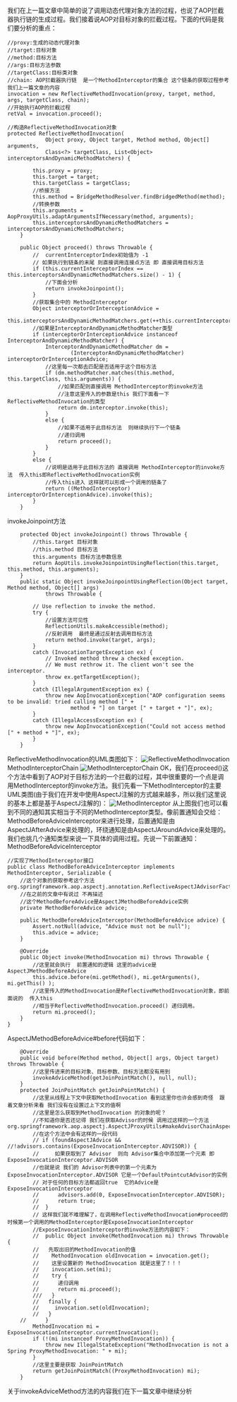 我们在上一篇文章中简单的说了调用动态代理对象方法的过程，也说了AOP拦截器执行链的生成过程。我们接着说AOP对目标对象的拦截过程。下面的代码是我们要分析的重点：
```
//proxy:生成的动态代理对象
//target:目标对象
//method:目标方法
//args:目标方法参数
//targetClass:目标类对象
//chain: AOP拦截器执行链  是一个MethodInterceptor的集合 这个链条的获取过程参考我们上一篇文章的内容
invocation = new ReflectiveMethodInvocation(proxy, target, method, args, targetClass, chain);
//开始执行AOP的拦截过程
retVal = invocation.proceed();

//构造ReflectiveMethodInvocation对象
protected ReflectiveMethodInvocation(
			Object proxy, Object target, Method method, Object[] arguments,
			Class<?> targetClass, List<Object> interceptorsAndDynamicMethodMatchers) {

		this.proxy = proxy;
		this.target = target;
		this.targetClass = targetClass;
		//桥接方法
		this.method = BridgeMethodResolver.findBridgedMethod(method);
		//转换参数
		this.arguments = AopProxyUtils.adaptArgumentsIfNecessary(method, arguments);
		this.interceptorsAndDynamicMethodMatchers = interceptorsAndDynamicMethodMatchers;
	}
```
```
	public Object proceed() throws Throwable {
		//	currentInterceptorIndex初始值为 -1 
		// 如果执行到链条的末尾 则直接调用连接点方法 即 直接调用目标方法
		if (this.currentInterceptorIndex == this.interceptorsAndDynamicMethodMatchers.size() - 1) {
			//下面会分析
			return invokeJoinpoint();
		}
		//获取集合中的 MethodInterceptor
		Object interceptorOrInterceptionAdvice =
				this.interceptorsAndDynamicMethodMatchers.get(++this.currentInterceptorIndex);
		//如果是InterceptorAndDynamicMethodMatcher类型
		if (interceptorOrInterceptionAdvice instanceof InterceptorAndDynamicMethodMatcher) {
			InterceptorAndDynamicMethodMatcher dm =
					(InterceptorAndDynamicMethodMatcher) interceptorOrInterceptionAdvice;
			//这里每一次都去匹配是否适用于这个目标方法
			if (dm.methodMatcher.matches(this.method, this.targetClass, this.arguments)) {
				//如果匹配则直接调用 MethodInterceptor的invoke方法
				//注意这里传入的参数是this 我们下面看一下 ReflectiveMethodInvocation的类型
				return dm.interceptor.invoke(this);
			}
			else {
				//如果不适用于此目标方法  则继续执行下一个链条 
				//递归调用
				return proceed();
			}
		}
		else {
			//说明是适用于此目标方法的 直接调用 MethodInterceptor的invoke方法  传入this即ReflectiveMethodInvocation实例
			//传入this进入 这样就可以形成一个调用的链条了
			return ((MethodInterceptor) interceptorOrInterceptionAdvice).invoke(this);
		}
	}
```
invokeJoinpoint方法
```
	protected Object invokeJoinpoint() throws Throwable {
		//this.target 目标对象
		//this.method 目标方法
		this.arguments 目标方法参数信息
		return AopUtils.invokeJoinpointUsingReflection(this.target, this.method, this.arguments);
	}
	public static Object invokeJoinpointUsingReflection(Object target, Method method, Object[] args)
			throws Throwable {

		// Use reflection to invoke the method.
		try {
			//设置方法可见性
			ReflectionUtils.makeAccessible(method);
			//反射调用  最终是通过反射去调用目标方法
			return method.invoke(target, args);
		}
		catch (InvocationTargetException ex) {
			// Invoked method threw a checked exception.
			// We must rethrow it. The client won't see the interceptor.
			throw ex.getTargetException();
		}
		catch (IllegalArgumentException ex) {
			throw new AopInvocationException("AOP configuration seems to be invalid: tried calling method [" +
					method + "] on target [" + target + "]", ex);
		}
		catch (IllegalAccessException ex) {
			throw new AopInvocationException("Could not access method [" + method + "]", ex);
		}
	}
```
ReflectiveMethodInvocation的UML类图如下：
![ReflectiveMethodInvocation](https://img-blog.csdn.net/20180425234212403?watermark/2/text/aHR0cHM6Ly9ibG9nLmNzZG4ubmV0L3prbnh4/font/5a6L5L2T/fontsize/400/fill/I0JBQkFCMA==/dissolve/70)
MethodInterceptorChain
![MethodInterceptorChain](https://img-blog.csdn.net/20180425235650418?watermark/2/text/aHR0cHM6Ly9ibG9nLmNzZG4ubmV0L3prbnh4/font/5a6L5L2T/fontsize/400/fill/I0JBQkFCMA==/dissolve/70)
OK，我们在proceed()这个方法中看到了AOP对于目标方法的一个拦截的过程，其中很重要的一个点是调用MethodInterceptor的invoke方法。我们先看一下MethodInterceptor的主要UML类图(由于我们在开发中使用AspectJ注解的方式越来越多，所以我们这里说的基本上都是基于AspectJ注解的)：
![MethodInterceptor](https://img-blog.csdn.net/20180426235354889?watermark/2/text/aHR0cHM6Ly9ibG9nLmNzZG4ubmV0L3prbnh4/font/5a6L5L2T/fontsize/400/fill/I0JBQkFCMA==/dissolve/70)
从上图我们也可以看到不同的通知其实相当于不同的MethodInterceptor类型。像前置通知会交给：MethodBeforeAdviceInterceptor来进行处理，后置通知是由AspectJAfterAdvice来处理的，环绕通知是由AspectJAroundAdvice来处理的。我们也挑几个通知类型来说一下具体的调用过程。先说一下前置通知：
MethodBeforeAdviceInterceptor
```
//实现了MethodInterceptor接口
public class MethodBeforeAdviceInterceptor implements MethodInterceptor, Serializable {
	//这个对象的获取参考这个方法org.springframework.aop.aspectj.annotation.ReflectiveAspectJAdvisorFactory#getAdvice
	//在之前的文章中有说过 不再描述
	//这个MethodBeforeAdvice是AspectJMethodBeforeAdvice实例
	private MethodBeforeAdvice advice;
	
	public MethodBeforeAdviceInterceptor(MethodBeforeAdvice advice) {
		Assert.notNull(advice, "Advice must not be null");
		this.advice = advice;
	}
	
	@Override
	public Object invoke(MethodInvocation mi) throws Throwable {
		//这里就会执行  前置通知的逻辑 这里的advice是 AspectJMethodBeforeAdvice
		this.advice.before(mi.getMethod(), mi.getArguments(), mi.getThis() );
		//这里传入的MethodInvocation是ReflectiveMethodInvocation对象，即前面说的  传入this
		//相当于ReflectiveMethodInvocation.proceed() 递归调用。
		return mi.proceed();
	}
}
```
AspectJMethodBeforeAdvice#before代码如下：
```
	@Override
	public void before(Method method, Object[] args, Object target) throws Throwable {
		//这里传进来的目标对象、目标参数、目标方法都没有用到
		invokeAdviceMethod(getJoinPointMatch(), null, null);
	}
	protected JoinPointMatch getJoinPointMatch() {
		//这里从线程上下文中获取MethodInvocation 看到这里你也许会感到奇怪  跟着文章分析来看 我们没有在设置过上下文的值啊
		//这里是怎么获取到MethodInvocation 的对象的呢？
		//不知道你是否还记得 我们在获取Advisor的时候 调用过这样的一个方法org.springframework.aop.aspectj.AspectJProxyUtils#makeAdvisorChainAspectJCapableIfNecessary
		//在这个方法中会有这样的一段代码 
		// if (foundAspectJAdvice && //!advisors.contains(ExposeInvocationInterceptor.ADVISOR)) {
		//     如果获取到了 Advisor  则向 Advisor集合中添加第一个元素 即 ExposeInvocationInterceptor.ADVISOR
		//也就是说 我们的 Advisor列表中的第一个元素为ExposeInvocationInterceptor.ADVISOR 它是一个DefaultPointcutAdvisor的实例
		// 对于任何的目标方法都返回true  它的Advice是ExposeInvocationInterceptor
		//		advisors.add(0, ExposeInvocationInterceptor.ADVISOR);
		//		return true;
		//	}
		// 这样我们就不难理解了，在调用ReflectiveMethodInvocation#proceed的时候第一个调用的MethodInterceptor是ExposeInvocationInterceptor
		//ExposeInvocationInterceptor的invoke方法的内容如下：
		//	public Object invoke(MethodInvocation mi) throws Throwable {
		//   先取出旧的MethodInvocation的值
		//    MethodInvocation oldInvocation = invocation.get();
		//    这里设置新的 MethodInvocation 就是这里了！！！
		//    invocation.set(mi);
		//    try {
		//      递归调用
		//	    return mi.proceed();
		///   }
		//   finally {
		//	   invocation.set(oldInvocation);
		//   }
	//      }
		MethodInvocation mi = ExposeInvocationInterceptor.currentInvocation();
		if (!(mi instanceof ProxyMethodInvocation)) {
			throw new IllegalStateException("MethodInvocation is not a Spring ProxyMethodInvocation: " + mi);
		}
		//这里主要是获取 JoinPointMatch
		return getJoinPointMatch((ProxyMethodInvocation) mi);
	}
```
关于invokeAdviceMethod方法的内容我们在下一篇文章中继续分析